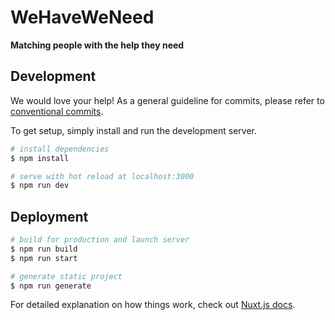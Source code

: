 # WeHaveWeNeed

**Matching people with the help they need**

## Development

We would love your help! As a general guideline for commits, please refer to [conventional commits](https://www.conventionalcommits.org/en/v1.0.0/). 

To get setup, simply install and run the development server. 

```bash
# install dependencies
$ npm install

# serve with hot reload at localhost:3000
$ npm run dev
```

## Deployment

```bash
# build for production and launch server
$ npm run build
$ npm run start

# generate static project
$ npm run generate
```

For detailed explanation on how things work, check out [Nuxt.js docs](https://nuxtjs.org).
